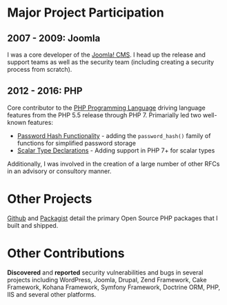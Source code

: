 # Major Project Participation

## 2007 - 2009: Joomla

I was a core developer of the [Joomla! CMS](https://www.joomla.com). I head up the release and support teams as well as the security team (including creating a security process from scratch).

## 2012 - 2016: PHP

Core contributor to the [PHP Programming Language](https://www.php.net) driving language features from the PHP 5.5 release through PHP 7. Primarially led two well-known features:

 * [Password Hash Functionality](https://wiki.php.net/rfc/password_hash) - adding the `password_hash()` family of functions for simplified password storage
 * [Scalar Type Declarations](https://wiki.php.net/rfc/scalar_type_hints_v5) - Adding support in PHP 7+ for scalar types

Additionally, I was involved in the creation of a large number of other RFCs in an advisory or consultory manner. 

# Other Projects

[Github](https://github.com/ircmaxell?tab=repositories) and [Packagist](https://packagist.org/packages/ircmaxell/) detail the primary Open Source PHP packages that I built and shipped.

# Other Contributions

**Discovered** and **reported** security vulnerabilities and bugs in several projects including WordPress, Joomla, Drupal, Zend Framework, Cake Framework, Kohana Framework, Symfony Framework, Doctrine ORM, PHP, IIS and several other platforms.